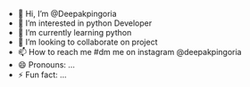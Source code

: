 - 👋 Hi, I’m @Deepakpingoria
- 👀 I’m interested in python Developer
- 🌱 I’m currently learning python
- 💞️ I’m looking to collaborate on project
- 📫 How to reach me #dm me on instagram @deepakpingoria
- 😄 Pronouns: ...
- ⚡ Fun fact: ...

<!---
Deepakpingoria/Deepakpingoria is a ✨ special ✨ repository because its `README.md` (this file) appears on your GitHub profile.
You can click the Preview link to take a look at your changes.
--->
